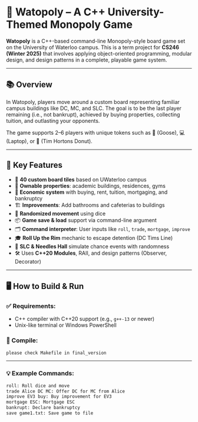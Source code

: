 # 🎲 Watopoly – A C++ University-Themed Monopoly Game

**Watopoly** is a C++-based command-line Monopoly-style board game set on the University of Waterloo campus. This is a term project for **CS246 (Winter 2025)** that involves applying object-oriented programming, modular design, and design patterns in a complete, playable game system.

---

## 📚 Overview

In Watopoly, players move around a custom board representing familiar campus buildings like DC, MC, and SLC. The goal is to be the last player remaining (i.e., not bankrupt), achieved by buying properties, collecting tuition, and outlasting your opponents.

The game supports 2–6 players with unique tokens such as 🦢 (Goose), 💻 (Laptop), or 🍩 (Tim Hortons Donut).

---

## 🧩 Key Features

- 🧭 **40 custom board tiles** based on UWaterloo campus
- 🏫 **Ownable properties**: academic buildings, residences, gyms
- 💸 **Economic system** with buying, rent, tuition, mortgaging, and bankruptcy
- 🏗️ **Improvements**: Add bathrooms and cafeterias to buildings
- 🎲 **Randomized movement** using dice
- 📦 **Game save & load** support via command-line argument
- 🗂️ **Command interpreter**: User inputs like `roll`, `trade`, `mortgage`, `improve`
- 🎓 **Roll Up the Rim** mechanic to escape detention (DC Tims Line)
- 🔁 **SLC & Needles Hall** simulate chance events with randomness
- 🛠️ Uses **C++20 Modules**, RAII, and design patterns (Observer, Decorator)

---

## 🖥️ How to Build & Run

### ✅ Requirements:
- C++ compiler with C++20 support (e.g., `g++-13` or newer)
- Unix-like terminal or Windows PowerShell

### 🔧 Compile:
```bash
please check Makefile in final_version
```
---

### 💡 Example Commands:
```bash
roll: Roll dice and move
trade Alice DC MC: Offer DC for MC from Alice
improve EV3 buy: Buy improvement for EV3
mortgage ESC: Mortgage ESC
bankrupt: Declare bankruptcy
save game1.txt: Save game to file
```
